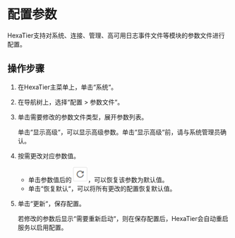 # 配置参数<a name="ZH-CN_TOPIC_0121926607"></a>

HexaTier支持对系统、连接、管理、高可用日志事件文件等模块的参数文件进行配置。

## 操作步骤<a name="zh-cn_topic_0110574993_section137813535359"></a>

1.  在HexaTier主菜单上，单击“系统“。
2.  在导航树上，选择“配置 \> 参数文件“。
3.  单击需要修改的参数文件类型，展开参数列表。

    单击“显示高级“，可以显示高级参数。单击“显示高级“前，请与系统管理员确认。

4.  按需更改对应参数值。
    -   单击参数值后的![](figures/刷新.png)，可以恢复该参数为默认值。
    -   单击“恢复默认“，可以将所有更改的配置恢复默认值。

5.  单击“更新“，保存配置。

    若修改的参数后显示“需要重新启动“，则在保存配置后，HexaTier会自动重启服务以启用配置。


